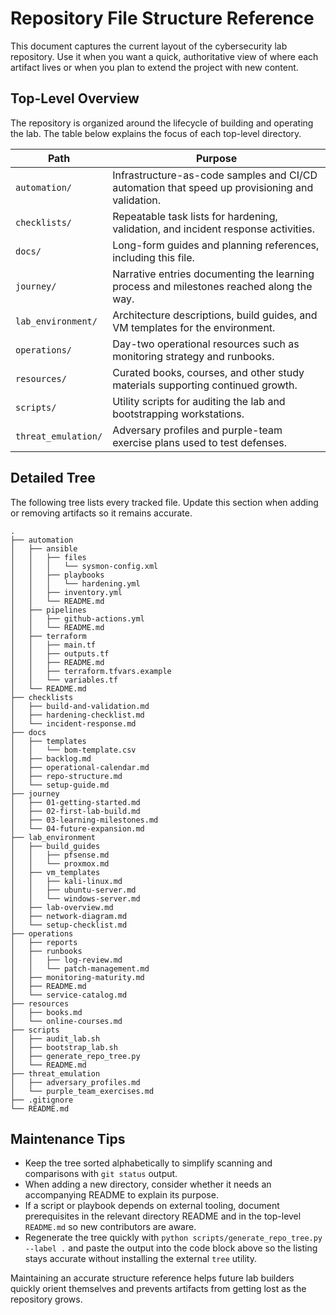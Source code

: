 # Repository File Structure Reference

This document captures the current layout of the cybersecurity lab repository. Use it when you want a quick, authoritative
view of where each artifact lives or when you plan to extend the project with new content.

## Top-Level Overview

The repository is organized around the lifecycle of building and operating the lab. The table below explains the focus of each
top-level directory.

| Path | Purpose |
| ---- | ------- |
| `automation/` | Infrastructure-as-code samples and CI/CD automation that speed up provisioning and validation. |
| `checklists/` | Repeatable task lists for hardening, validation, and incident response activities. |
| `docs/` | Long-form guides and planning references, including this file. |
| `journey/` | Narrative entries documenting the learning process and milestones reached along the way. |
| `lab_environment/` | Architecture descriptions, build guides, and VM templates for the environment. |
| `operations/` | Day-two operational resources such as monitoring strategy and runbooks. |
| `resources/` | Curated books, courses, and other study materials supporting continued growth. |
| `scripts/` | Utility scripts for auditing the lab and bootstrapping workstations. |
| `threat_emulation/` | Adversary profiles and purple-team exercise plans used to test defenses. |

## Detailed Tree

The following tree lists every tracked file. Update this section when adding or removing artifacts so it remains accurate.

```text
.
├── automation
│   ├── ansible
│   │   ├── files
│   │   │   └── sysmon-config.xml
│   │   ├── playbooks
│   │   │   └── hardening.yml
│   │   ├── inventory.yml
│   │   └── README.md
│   ├── pipelines
│   │   ├── github-actions.yml
│   │   └── README.md
│   ├── terraform
│   │   ├── main.tf
│   │   ├── outputs.tf
│   │   ├── README.md
│   │   ├── terraform.tfvars.example
│   │   └── variables.tf
│   └── README.md
├── checklists
│   ├── build-and-validation.md
│   ├── hardening-checklist.md
│   └── incident-response.md
├── docs
│   ├── templates
│   │   └── bom-template.csv
│   ├── backlog.md
│   ├── operational-calendar.md
│   ├── repo-structure.md
│   └── setup-guide.md
├── journey
│   ├── 01-getting-started.md
│   ├── 02-first-lab-build.md
│   ├── 03-learning-milestones.md
│   └── 04-future-expansion.md
├── lab_environment
│   ├── build_guides
│   │   ├── pfsense.md
│   │   └── proxmox.md
│   ├── vm_templates
│   │   ├── kali-linux.md
│   │   ├── ubuntu-server.md
│   │   └── windows-server.md
│   ├── lab-overview.md
│   ├── network-diagram.md
│   └── setup-checklist.md
├── operations
│   ├── reports
│   ├── runbooks
│   │   ├── log-review.md
│   │   └── patch-management.md
│   ├── monitoring-maturity.md
│   ├── README.md
│   └── service-catalog.md
├── resources
│   ├── books.md
│   └── online-courses.md
├── scripts
│   ├── audit_lab.sh
│   ├── bootstrap_lab.sh
│   ├── generate_repo_tree.py
│   └── README.md
├── threat_emulation
│   ├── adversary_profiles.md
│   └── purple_team_exercises.md
├── .gitignore
└── README.md
```

## Maintenance Tips

- Keep the tree sorted alphabetically to simplify scanning and comparisons with `git status` output.
- When adding a new directory, consider whether it needs an accompanying README to explain its purpose.
- If a script or playbook depends on external tooling, document prerequisites in the relevant directory README and in the
  top-level `README.md` so new contributors are aware.
- Regenerate the tree quickly with `python scripts/generate_repo_tree.py --label .` and paste the output into the code block
  above so the listing stays accurate without installing the external `tree` utility.

Maintaining an accurate structure reference helps future lab builders quickly orient themselves and prevents artifacts from
getting lost as the repository grows.
